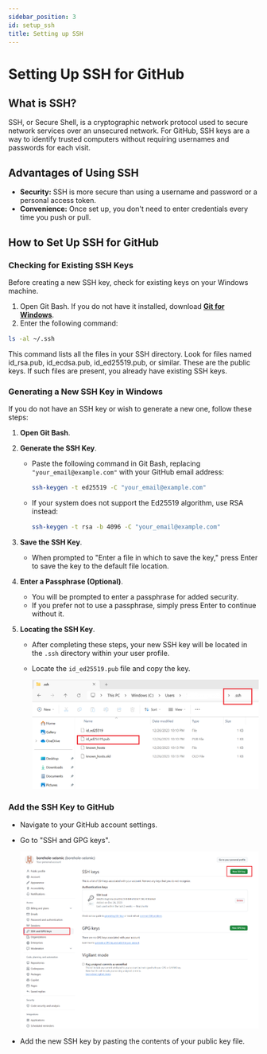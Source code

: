 ```yaml
---
sidebar_position: 3
id: setup_ssh
title: Setting up SSH
---
```

# Setting Up SSH for GitHub

## What is SSH?

SSH, or Secure Shell, is a cryptographic network protocol used to secure network services over an unsecured network. For GitHub, SSH keys are a way to identify trusted computers without requiring usernames and passwords for each visit.

## Advantages of Using SSH

- **Security:** SSH is more secure than using a username and password or a personal access token.
- **Convenience:** Once set up, you don't need to enter credentials every time you push or pull.

## How to Set Up SSH for GitHub

### Checking for Existing SSH Keys

Before creating a new SSH key, check for existing keys on your Windows machine.

1. Open Git Bash. If you do not have it installed, download **[Git for Windows](https://gitforwindows.org/)**.
2. Enter the following command:

```bash 
ls -al ~/.ssh
```
This command lists all the files in your SSH directory. Look for files named id_rsa.pub, id_ecdsa.pub, id_ed25519.pub, or similar. These are the public keys. If such files are present, you already have existing SSH keys.

### Generating a New SSH Key in Windows

If you do not have an SSH key or wish to generate a new one, follow these steps:

1. **Open Git Bash**.

2. **Generate the SSH Key**.
   - Paste the following command in Git Bash, replacing `"your_email@example.com"` with your GitHub email address:

     ```bash
     ssh-keygen -t ed25519 -C "your_email@example.com"
     ```

   - If your system does not support the Ed25519 algorithm, use RSA instead:

     ```bash
     ssh-keygen -t rsa -b 4096 -C "your_email@example.com"
     ```

3. **Save the SSH Key**.
   - When prompted to "Enter a file in which to save the key," press Enter to save the key to the default file location.

4. **Enter a Passphrase (Optional)**.
   - You will be prompted to enter a passphrase for added security.
   - If you prefer not to use a passphrase, simply press Enter to continue without it.

5. **Locating the SSH Key**.
   - After completing these steps, your new SSH key will be located in the `.ssh` directory within your user profile.
   - Locate the `id_ed25519.pub` file and copy the key.

      ![SSH](/img/sshkey.PNG)

### Add the SSH Key to GitHub

   - Navigate to your GitHub account settings.
   - Go to "SSH and GPG keys".

      ![SSH](/img/ssh.PNG)


   - Add the new SSH key by pasting the contents of your public key file.



